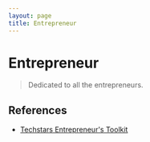 ```yaml
---
layout: page
title: Entrepreneur
---
```


# Entrepreneur

> Dedicated to all the entrepreneurs.

## References

- [Techstars Entrepreneur's Toolkit](https://toolkit.techstars.com)
